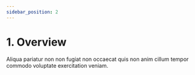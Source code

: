 ```yaml
---
sidebar_position: 2
---
```


# 1. Overview

Aliqua pariatur non non fugiat non occaecat quis non anim cillum tempor commodo voluptate exercitation veniam.
